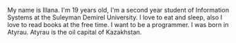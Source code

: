 My name is Illana. I'm 19 years old, I'm a second year student of Information Systems at the Suleyman Demirel University. I love to eat and sleep, also I love to read books at the free time. I want to be a programmer. I was born in Atyrau. Atyrau is the oil capital of Kazakhstan.
